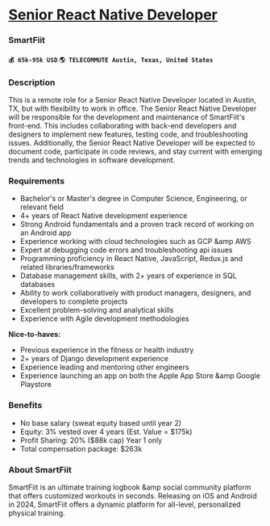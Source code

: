 # [Senior React Native Developer](https://www.remotewlb.com/apply/senior-react-native-developer-39547)  
### SmartFiit  
#### `💰 65k-95k USD` `🌎 TELECOMMUTE Austin, Texas, United States`  

### **Description**

This is a remote role for a Senior React Native Developer located in Austin, TX, but with flexibility to work in office. The Senior React Native Developer will be responsible for the development and maintenance of SmartFiit's front-end. This includes collaborating with back-end developers and designers to implement new features, testing code, and troubleshooting issues. Additionally, the Senior React Native Developer will be expected to document code, participate in code reviews, and stay current with emerging trends and technologies in software development.

###  **Requirements**

  * Bachelor's or Master's degree in Computer Science, Engineering, or relevant field
  * 4+ years of React Native development experience
  * Strong Android fundamentals and a proven track record of working on an Android app 
  * Experience working with cloud technologies such as GCP &amp AWS
  * Expert at debugging code errors and troubleshooting api issues
  * Programming proficiency in React Native, JavaScript, Redux.js and related libraries/frameworks
  * Database management skills, with 2+ years of experience in SQL databases
  * Ability to work collaboratively with product managers, designers, and developers to complete projects
  * Excellent problem-solving and analytical skills
  * Experience with Agile development methodologies

**Nice-to-haves:**

  * Previous experience in the fitness or health industry
  * 2+ years of Django development experience 
  * Experience leading and mentoring other engineers
  * Experience launching an app on both the Apple App Store &amp Google Playstore

### **Benefits**

  * No base salary (sweat equity based until year 2)
  * Equity: 3% vested over 4 years (Est. Value = $175k)
  * Profit Sharing: 20% ($88k cap) Year 1 only
  * Total compensation package: $263k

### **About SmartFiit**

SmartFiit is an ultimate training logbook &amp social community platform that offers customized workouts in seconds. Releasing on iOS and Android in 2024, SmartFiit offers a dynamic platform for all-level, personalized physical training.

